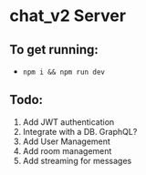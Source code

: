 # chat_v2 Server
## To get running:
* `npm i && npm run dev`

## Todo:
1. Add JWT authentication
2. Integrate with a DB. GraphQL?
2. Add User Management
3. Add room management
4. Add streaming for messages